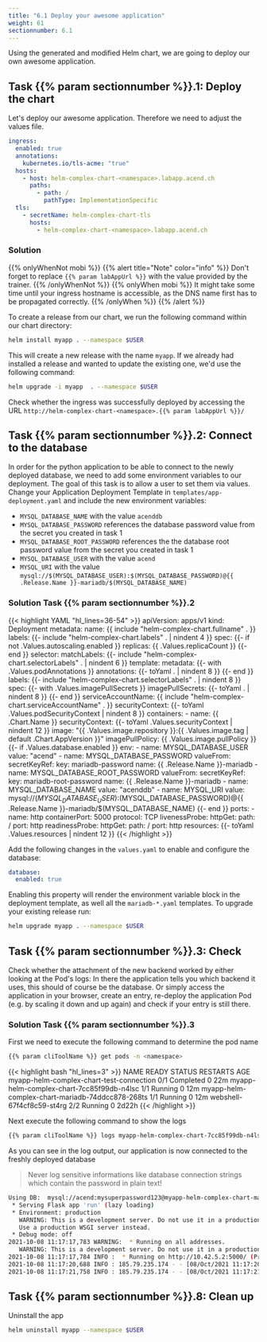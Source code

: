 ```yaml
---
title: "6.1 Deploy your awesome application"
weight: 61
sectionnumber: 6.1
---
```


Using the generated and modified Helm chart, we are going to deploy our own awesome application.


## Task {{% param sectionnumber %}}.1: Deploy the chart

Let's deploy our awesome application. Therefore we need to adjust the values file.

```yaml
ingress:
  enabled: true
  annotations:
    kubernetes.io/tls-acme: "true"
  hosts:
    - host: helm-complex-chart-<namespace>.labapp.acend.ch
      paths:
        - path: /
          pathType: ImplementationSpecific
  tls:
    - secretName: helm-complex-chart-tls
      hosts:
        - helm-complex-chart-<namespace>.labapp.acend.ch
```


### Solution


{{% onlyWhenNot mobi %}}
{{% alert title="Note" color="info" %}}
Don't forget to replace `{{% param labAppUrl %}}` with the value provided by the trainer.
{{% /onlyWhenNot %}}
{{% onlyWhen mobi %}}
It might take some time until your ingress hostname is accessible, as the DNS name first has to be propagated correctly.
{{% /onlyWhen %}}
{{% /alert %}}


To create a release from our chart, we run the following command within our chart directory:

```bash
helm install myapp . --namespace $USER
```

This will create a new release with the name `myapp`. If we already had installed a release and wanted to update the existing one, we'd use the following command:

```bash
helm upgrade -i myapp  . --namespace $USER
```

Check whether the ingress was successfully deployed by accessing the URL `http://helm-complex-chart-<namespace>.{{% param labAppUrl %}}/`


## Task {{% param sectionnumber %}}.2: Connect to the database

In order for the python application to be able to connect to the newly deployed database, we need to add some environment variables to our deployment. The goal of this task is to allow a user to set them via values.
Change your Application Deployment Template in `templates/app-deployment.yaml` and include the new environment variables:

* `MYSQL_DATABASE_NAME` with the value `acenddb`
* `MYSQL_DATABASE_PASSWORD` references the database password value from the secret you created in task 1
* `MYSQL_DATABASE_ROOT_PASSWORD` references the the database root password value from the secret you created in task 1
* `MYSQL_DATABASE_USER` with the value `acend`
* `MYSQL_URI` with the value `mysql://$(MYSQL_DATABASE_USER):$(MYSQL_DATABASE_PASSWORD)@{{ .Release.Name }}-mariadb/$(MYSQL_DATABASE_NAME)`


### Solution Task {{% param sectionnumber %}}.2


{{< highlight YAML "hl_lines=36-54" >}}
apiVersion: apps/v1
kind: Deployment
metadata:
  name: {{ include "helm-complex-chart.fullname" . }}
  labels:
    {{- include "helm-complex-chart.labels" . | nindent 4 }}
spec:
  {{- if not .Values.autoscaling.enabled }}
  replicas: {{ .Values.replicaCount }}
  {{- end }}
  selector:
    matchLabels:
      {{- include "helm-complex-chart.selectorLabels" . | nindent 6 }}
  template:
    metadata:
      {{- with .Values.podAnnotations }}
      annotations:
        {{- toYaml . | nindent 8 }}
      {{- end }}
      labels:
        {{- include "helm-complex-chart.selectorLabels" . | nindent 8 }}
    spec:
      {{- with .Values.imagePullSecrets }}
      imagePullSecrets:
        {{- toYaml . | nindent 8 }}
      {{- end }}
      serviceAccountName: {{ include "helm-complex-chart.serviceAccountName" . }}
      securityContext:
        {{- toYaml .Values.podSecurityContext | nindent 8 }}
      containers:
        - name: {{ .Chart.Name }}
          securityContext:
            {{- toYaml .Values.securityContext | nindent 12 }}
          image: "{{ .Values.image.repository }}:{{ .Values.image.tag | default .Chart.AppVersion }}"
          imagePullPolicy: {{ .Values.image.pullPolicy }}
          {{- if .Values.database.enabled }}
          env:
          - name: MYSQL_DATABASE_USER
            value: "acend"
          - name: MYSQL_DATABASE_PASSWORD
            valueFrom:
              secretKeyRef:
                key: mariadb-password
                name: {{ .Release.Name }}-mariadb
          - name: MYSQL_DATABASE_ROOT_PASSWORD
            valueFrom:
              secretKeyRef:
                key: mariadb-root-password
                name: {{ .Release.Name }}-mariadb
          - name: MYSQL_DATABASE_NAME
            value: "acenddb"
          - name: MYSQL_URI
            value: mysql://$(MYSQL_DATABASE_USER):$(MYSQL_DATABASE_PASSWORD)@{{ .Release.Name }}-mariadb/$(MYSQL_DATABASE_NAME)
          {{- end }}
          ports:
            - name: http
              containerPort: 5000
              protocol: TCP
          livenessProbe:
            httpGet:
              path: /
              port: http
          readinessProbe:
            httpGet:
              path: /
              port: http
          resources:
            {{- toYaml .Values.resources | nindent 12 }}
{{< /highlight >}}

Add the following changes in the `values.yaml` to enable and configure the database:

```yaml
database:
  enabled: true
```

Enabling this property will render the environment variable block in the deployment template, as well all the `mariadb-*.yaml` templates.
To upgrade your existing release run:

```bash
helm upgrade myapp . --namespace $USER
```


## Task {{% param sectionnumber %}}.3: Check


Check whether the attachment of the new backend worked by either looking at the Pod's logs: In there the application tells you which backend it uses, this should of course be the database. Or simply access the application in your browser, create an entry, re-deploy the application Pod (e.g. by scaling it down and up again) and check if your entry is still there.


### Solution Task {{% param sectionnumber %}}.3


First we need to execute the following command to determine the pod name
```bash
{{% param cliToolName %}} get pods -n <namespace>
```

{{< highlight bash "hl_lines=3" >}}
NAME                                    READY   STATUS      RESTARTS   AGE
myapp-helm-complex-chart-test-connection          0/1     Completed   0          22m
myapp-helm-complex-chart-7cc85f99db-n4lsc          1/1     Running     0          12m
myapp-helm-complex-chart-mariadb-74ddcc878-268ts   1/1     Running     0          12m
webshell-67f4cf8c59-st4rg               2/2     Running     0          2d22h
{{< /highlight >}}

Next execute the following command to show the logs
```bash
{{% param cliToolName %}} logs myapp-helm-complex-chart-7cc85f99db-n4lsc
```


As you can see in the log output, our application is now connected to the freshly deployed database
> Never log sensitive informations like database connection strings which contain the password in plain text!

```bash
Using DB:  mysql://acend:mysuperpassword123@myapp-helm-complex-chart-mariadb/acenddb
 * Serving Flask app 'run' (lazy loading)
 * Environment: production
   WARNING: This is a development server. Do not use it in a production deployment.
   Use a production WSGI server instead.
 * Debug mode: off
2021-10-08 11:17:17,783 WARNING:  * Running on all addresses.
   WARNING: This is a development server. Do not use it in a production deployment.
2021-10-08 11:17:17,784 INFO :  * Running on http://10.42.5.2:5000/ (Press CTRL+C to quit)
2021-10-08 11:17:20,688 INFO : 185.79.235.174 - - [08/Oct/2021 11:17:20] "GET / HTTP/1.1" 200 -
2021-10-08 11:17:21,758 INFO : 185.79.235.174 - - [08/Oct/2021 11:17:21] "GET / HTTP/1.1" 200 -
```


## Task {{% param sectionnumber %}}.8: Clean up


Uninstall the app

```bash
helm uninstall myapp --namespace $USER
```
